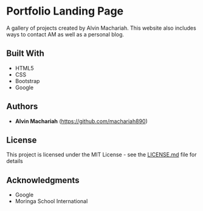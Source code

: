 # Portfolio Landing Page

A gallery of projects created by Alvin Machariah. This website also includes ways to contact AM as well as a personal blog.

## Built With

* HTML5
* CSS
* Bootstrap
* Google


## Authors

* **Alvin Machariah**
(https://github.com/machariah890)

## License

This project is licensed under the MIT License - see the [LICENSE.md](LICENSE.md) file for details

## Acknowledgments

* Google
* Moringa School International

